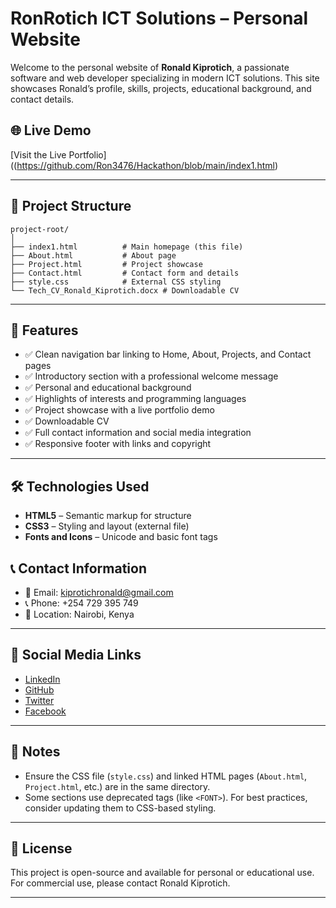 
# RonRotich ICT Solutions – Personal Website

Welcome to the personal website of **Ronald Kiprotich**, a passionate software and web developer specializing in modern ICT solutions. This site showcases Ronald’s profile, skills, projects, educational background, and contact details.

## 🌐 Live Demo

[Visit the Live Portfolio]((https://github.com/Ron3476/Hackathon/blob/main/index1.html)

---

## 📁 Project Structure

```
project-root/
│
├── index1.html          # Main homepage (this file)
├── About.html           # About page
├── Project.html         # Project showcase
├── Contact.html         # Contact form and details
├── style.css            # External CSS styling
└── Tech_CV_Ronald_Kiprotich.docx # Downloadable CV
```

---

## 🧩 Features

- ✅ Clean navigation bar linking to Home, About, Projects, and Contact pages
- ✅ Introductory section with a professional welcome message
- ✅ Personal and educational background
- ✅ Highlights of interests and programming languages
- ✅ Project showcase with a live portfolio demo
- ✅ Downloadable CV
- ✅ Full contact information and social media integration
- ✅ Responsive footer with links and copyright

---

## 🛠️ Technologies Used

- **HTML5** – Semantic markup for structure
- **CSS3** – Styling and layout (external file)
- **Fonts and Icons** – Unicode and basic font tags

## 📞 Contact Information

- 📧 Email: [kiprotichronald@gmail.com](mailto:kiprotichronald@gmail.com)
- 📞 Phone: +254 729 395 749
- 📍 Location: Nairobi, Kenya

---

## 🔗 Social Media Links

- [LinkedIn](https://linkedin.com/in/ronaldkiprotich)
- [GitHub](https://github.com/ronaldkiprotich)
- [Twitter](https://twitter.com/ronaldcodes)
- [Facebook](https://facebook.com/ronald.developer)

---

## 📌 Notes

- Ensure the CSS file (`style.css`) and linked HTML pages (`About.html`, `Project.html`, etc.) are in the same directory.
- Some sections use deprecated tags (like `<FONT>`). For best practices, consider updating them to CSS-based styling.

---

## 📄 License

This project is open-source and available for personal or educational use. For commercial use, please contact Ronald Kiprotich.

---
